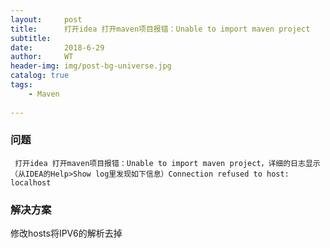 ```yaml
---
layout:     post
title:      打开idea 打开maven项目报错：Unable to import maven project
subtitle:   
date:       2018-6-29
author:     WT
header-img: img/post-bg-universe.jpg
catalog: true
tags:
    - Maven
    
---
```

### 问题 ###
	 打开idea 打开maven项目报错：Unable to import maven project，详细的日志显示（从IDEA的Help>Show log里发现如下信息）Connection refused to host: localhost
### 解决方案 ###

  修改hosts将IPV6的解析去掉
